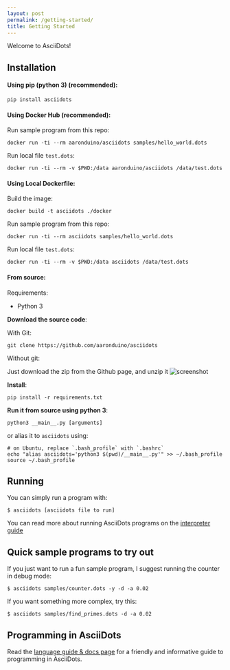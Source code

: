 ```yaml
---
layout: post
permalink: /getting-started/
title: Getting Started
---
```


Welcome to AsciiDots!

## Installation

#### Using pip (python 3) (recommended):

```
pip install asciidots
```

#### Using Docker Hub (recommended):

Run sample program from this repo:
```
docker run -ti --rm aaronduino/asciidots samples/hello_world.dots
```

Run local file `test.dots`:
```
docker run -ti --rm -v $PWD:/data aaronduino/asciidots /data/test.dots
```

#### Using Local Dockerfile:  

Build the image:
```
docker build -t asciidots ./docker
```

Run sample program from this repo:
```
docker run -ti --rm asciidots samples/hello_world.dots
```

Run local file `test.dots`:
```
docker run -ti --rm -v $PWD:/data asciidots /data/test.dots
```

#### From source:

Requirements:
- Python 3

**Download the source code**:

With Git:

```
git clone https://github.com/aaronduino/asciidots
```

Without git:

Just download the zip from the Github page, and unzip it
![screenshot](/download_screenshot.png)

**Install**:
```
pip install -r requirements.txt
```

**Run it from source using python 3**:
```
python3 __main__.py [arguments]
```

or alias it to `asciidots` using:
```
# on Ubuntu, replace `.bash_profile` with `.bashrc`
echo "alias asciidots='python3 $(pwd)/__main__.py'" >> ~/.bash_profile
source ~/.bash_profile
```

## Running
You can simply run a program with:

```
$ asciidots [asciidots file to run]
```

You can read more about running AsciiDots programs on the [interpreter guide](interpreter.html)

## Quick sample programs to try out

If you just want to run a fun sample program, I suggest running the counter in debug mode:

```
$ asciidots samples/counter.dots -y -d -a 0.02
```

If you want something more complex, try this:

```
$ asciidots samples/find_primes.dots -d -a 0.02
```

## Programming in AsciiDots
Read the [language guide & docs page](/language) for a friendly and informative guide to programming in AsciiDots.
